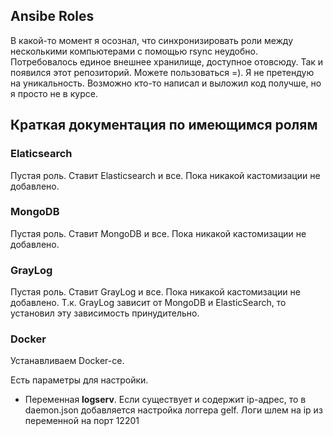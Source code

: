 ## Ansibe Roles ##

В какой-то момент я осознал, что синхронизировать роли между несколькими компьютерами с помощью rsync неудобно. Потребовалось единое внешнее хранилище, доступное отовсюду. Так и появился этот репозиторий. Можете пользоваться =).
Я не претендую на уникальность. Возможно кто-то написал и выложил код получше, но я просто не в курсе.


## Краткая документация по имеющимся ролям ##

### Elaticsearch ###

Пустая роль. Ставит Elasticsearch и все. Пока никакой кастомизации не добавлено.

### MongoDB ###

Пустая роль. Ставит MongoDB и все. Пока никакой кастомизации не добавлено.

### GrayLog ###

Пустая роль. Ставит GrayLog и все. Пока никакой кастомизации не добавлено.
Т.к. GrayLog зависит от MongoDB и ElasticSearch, то установил эту зависимость принудительно.

### Docker ###

Устанавливаем Docker-ce.

Есть параметры для настройки.
- Переменная **logserv**. Если существует и содержит ip-адрес, то в daemon.json добавляется настройка логгера gelf. Логи шлем на ip из переменной на порт 12201

